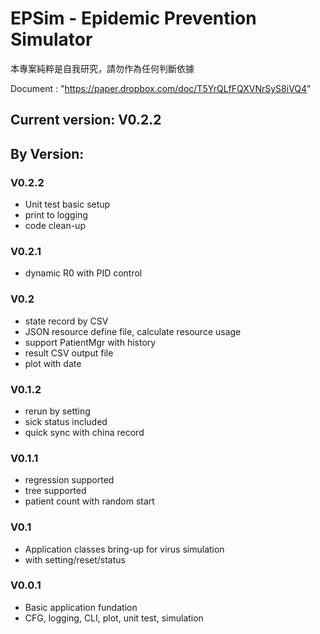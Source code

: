 # EPSim - Epidemic Prevention Simulator

本專案純粹是自我研究，請勿作為任何判斷依據

Document : "https://paper.dropbox.com/doc/T5YrQLfFQXVNrSyS8iVQ4"

## Current version: V0.2.2

## By Version:
### V0.2.2

* Unit test basic setup
* print to logging
* code clean-up

### V0.2.1

* dynamic R0 with PID control

### V0.2

* state record by CSV
* JSON resource define file, calculate resource usage
* support PatientMgr with history
* result CSV output file
* plot with date 

### V0.1.2

* rerun by setting
* sick status included
* quick sync with china record

### V0.1.1
* regression supported
* tree supported
* patient count with random start


### V0.1

* Application classes bring-up for virus simulation
* with setting/reset/status 

### V0.0.1 

* Basic application fundation
* CFG, logging, CLI, plot, unit test, simulation
